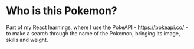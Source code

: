 # Who is this Pokemon?

Part of my React learnings, where I use the PokeAPI - https://pokeapi.co/ - to make a search through the name of the Pokemon, bringing its image, skills and weight.
